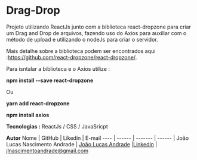 # Drag-Drop

Projeto utilizando ReactJs junto com a biblioteca react-dropzone para criar um Drag and Drop de arquivos, fazendo uso do Axios para auxiliar com o método de upload e utilizando o nodeJs para criar o servidor. 

Mais detalhe sobre a biblioteca podem ser encontrados aqui :https://github.com/react-dropzone/react-dropzone/.

Para isntalar a biblioteca e o Axios utilize :

**npm install --save react-dropzone**

Ou

**yarn add react-dropzone**

**npm install axios**

**Tecnologias :**
ReactJs / CSS / JavaSricpt

**Autor**
 Nome | GitHub | Likedin | E-mail
 ---- | ------ | ------- | ------
| João Lucas Nascimento Andrade | [João Lucas Andrade](https://github.com/Jlucas93) |[Linkedin](https://www.linkedin.com/in/joão-lucas-nascimento-andrade-34574398) | jlnascimentoandrade@gmail.com

